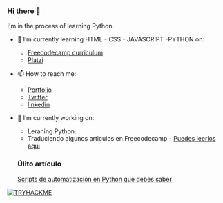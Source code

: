 ### Hi there 👋
I'm in the process of learning Python. 



<!--
**franciscomelov/franciscomelov** is a ✨ _special_ ✨ repository because its `README.md` (this file) appears on your GitHub profile.

Here are some ideas to get you started:


- 👯 I’m looking to collaborate on ...
- 🤔 I’m looking for help with ...
- 💬 Ask me about ...

- 😄 Pronouns: ...
- ⚡ Fun fact: ...
-->


- 🌱 I’m currently learning HTML - CSS - JAVASCRIPT -PYTHON on:
    - [Freecodecamp curriculum](https://www.freecodecamp.org/franciscomelov)
    - [Platzi](https://platzi.com/@franciscomelov/)
- 📫 How to reach me:
   - [Portfolio](https://franciscomelov.netlify.app/)
   - [Twitter](https://twitter.com/francisco_melov)
   - [linkedin](https://www.linkedin.com/in/franciscoecatlmelovalle/)
 

- 🔭 I’m currently working on:
    - Leraning Python.
    - Traduciendo algunos articulos en Freecodecamp - [Puedes leerlos aqui](https://www.freecodecamp.org/espanol/news/author/franciscomelov/)
    
    ### Úlito artículo 
    [Scripts de automatización en Python que debes saber](https://www.freecodecamp.org/espanol/news/scripts-de-automatizacion-en-python-que-debes-saber/)



[![TRYHACKME](https://tryhackme-badges.s3.amazonaws.com/franciscomelov.png)](./TRYHACKME)


   
